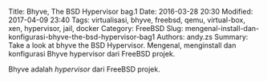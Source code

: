 Title: Bhyve, The BSD Hypervisor bag.1
Date: 2016-03-28 20:30
Modified: 2017-04-09 23:40
Tags: virtualisasi, bhyve, freebsd, qemu, virtual-box, xen, hypervisor, jail, docker
Category: FreeBSD
Slug: mengenal-install-dan-konfigurasi-bhyve-the-bsd-hypervisor-bag1
Authors: andy.zs
Summary: Take a look at bhyve the BSD Hypervisor. Mengenal, menginstall dan konfigurasi Bhyve hypervisor dari FreeBSD projek.


Bhyve adalah *hypervisor* dari FreeBSD projek.





